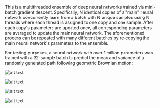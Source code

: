This is a multithreaded ensemble of deep neural networks trained via mini-batch gradient descent. Specifically, N identical copies of a "main" neural network concurrently learn from a batch with N unique samples using N threads where each thread is assigned to one copy and one sample. After each copy's parameters are updated once, all corresponding parameters are averaged to update the main neural network. The aforementioned process can be repeated with many different batches by re-copying the main neural network's parameters to the ensemble.

For testing purposes, a neural network with over 1 million parameters was trained with a 32-sample batch to predict the mean and variance of a randomly generated path following geometric Brownian motion:

![alt text](https://github.com/junyoung-sim/vanilla-nn/blob/main/res/fig1.png)

![alt text](https://github.com/junyoung-sim/vanilla-nn/blob/main/res/fig2.png)

![alt text](https://github.com/junyoung-sim/vanilla-nn/blob/main/res/fig3.png)

![alt text](https://github.com/junyoung-sim/vanilla-nn/blob/main/res/fig4.png)